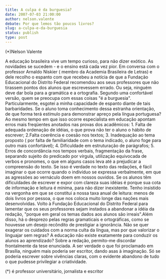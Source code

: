 ```yaml
---
title: A culpa é da burguesia?
date: 2007-07-03 21:00:00
author: nelson.valente
debate: Por que lemos tão poucos livros?
slug: a-culpa-e-da-burguesia
status: publish 
type: post
---
```


(\*)Nelson Valente  

 A educação brasileira vive um tempo curioso, para não dizer exótico. As novidades se sucedem - e o ensino está cada vez pior. Em conversa com o professor Arnaldo Niskier ( membro da Academia Brasileira de Letras) e dele recolho o espanto com que recebeu a notícia de que a Fundação Educacional do Distrito Federal recomendou aos seus professores que não tirassem pontos dos alunos que escrevessem errado. Ou seja, ninguém deve dar bola para a gramática e a ortografia. Segundo uma confortável versão, quem se preocupa com essas coisas "é a burguesia". Particularmente, esgotei a minha capacidade de espanto diante de tais barbaridades. Se o aluno toma conhecimento dessa estranha orientação, de que forma terá estímulo para demonstrar apreço pela língua portuguesa? Ao mesmo tempo em que isso ocorre especialista em educação apontam erros mais freqüentes anotados nas provas dos acadêmicos: 1. Falta de adequada ordenação de idéias, o que prova não ter o aluno o hábito de escrever; 2.Falta coerência e coesão nos textos; 3. Inadequação ao tema proposto ( por falta de familiaridade com o tema indicado, o aluno foge para outro mais confortável); 4. Dificuldade em estruturação de parágrafos; 5. Erros de concordância nos tempos verbais, fragmentação da frase, separando sujeito do predicado por vírgula, utilização equivocada de verbos e pronomes, o que em alguns casos leva até a prejudicar a compreensão do texto. Se isso é verdade no texto das redações, é fácil imaginar o que ocorre quando o indivíduo se expressa verbalmente, em que as agressões ao vernáculo doem em nossos ouvidos. Se os alunos têm dificuldades de escrever e expor com clareza suas idéias é porque sua cota de informação e leitura é mínima, para não dizer inexistente. Tenho insistido na vergonha em que se constitui a nossa taxa anual de leitura: menos de dois livros por pessoa, o que nos coloca muito longe das nações mais desenvolvidas. Volto à Fundação Educacional do Distrito Federal para lamentar que os seus professores sejam instados a abandonar a idéia da redação, "porque em geral os temas dados aos alunos são irreais".Além disso, há o desprezo pelas regras gramaticais e ortográficas, como se houvesse um desejo recôndito de prestigiar a ignorância. Não se quer exagerar os cuidados com a norma culta da língua, mas por que valorizar o linguajar sem regras? A educação não existe exatamente para conduzir os alunos ao aprendizado? Sobre a redação, permito-me discordar frontalmente da tese enunciada. A ser verdade o que foi proclamado em Brasília, ninguém mais poderia ser escritor, dando asas à imaginação. Só se poderia escrever sobre vivências claras, com o evidente abandono de tudo o que pudesse privilegiar a criatividade.  

 (\*) é professor universitário, jornalista e escritor

